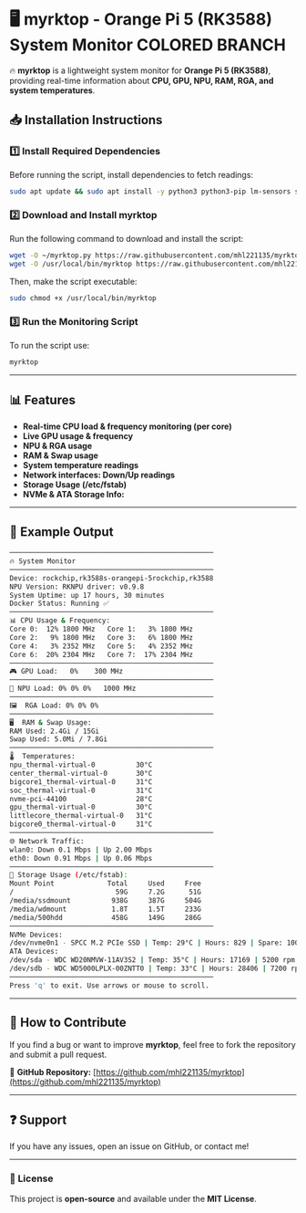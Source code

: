 # 🖥️ myrktop - Orange Pi 5 (RK3588) System Monitor COLORED BRANCH

🔥 **myrktop** is a lightweight system monitor for **Orange Pi 5 (RK3588)**, providing real-time information about **CPU, GPU, NPU, RAM, RGA, and system temperatures**.

## **📥 Installation Instructions**
### **1️⃣ Install Required Dependencies**
Before running the script, install dependencies to fetch readings:
```bash
sudo apt update && sudo apt install -y python3 python3-pip lm-sensors smartmontools nvme-cli && sudo sensors-detect --auto && pip3 install urwid
```

### **2️⃣ Download and Install myrktop**
Run the following command to download and install the script:
```bash
wget -O ~/myrktop.py https://raw.githubusercontent.com/mhl221135/myrktop/refs/heads/main/myrktop.py
wget -O /usr/local/bin/myrktop https://raw.githubusercontent.com/mhl221135/myrktop/refs/heads/main/myrktop
```
Then, make the script executable:
```bash
sudo chmod +x /usr/local/bin/myrktop
```

### **3️⃣ Run the Monitoring Script**
To run the script use:
```bash
myrktop
```

---

## **📊 Features**
- **Real-time CPU load & frequency monitoring (per core)**
- **Live GPU usage & frequency**
- **NPU & RGA usage**
- **RAM & Swap usage**
- **System temperature readings**
- **Network interfaces: Down/Up readings**
- **Storage Usage (/etc/fstab)**
- **NVMe & ATA Storage Info:**


---

## **📌 Example Output**
```bash
──────────────────────────────────────────────────
🔥 System Monitor
──────────────────────────────────────────────────
Device: rockchip,rk3588s-orangepi-5rockchip,rk3588
NPU Version: RKNPU driver: v0.9.8
System Uptime: up 17 hours, 30 minutes
Docker Status: Running ✅
──────────────────────────────────────────────────
📊 CPU Usage & Frequency:
Core 0:  12% 1800 MHz   Core 1:   3% 1800 MHz
Core 2:   9% 1800 MHz   Core 3:   6% 1800 MHz
Core 4:   3% 2352 MHz   Core 5:   4% 2352 MHz
Core 6:  20% 2304 MHz   Core 7:  17% 2304 MHz
──────────────────────────────────────────────────
🎮 GPU Load:   0%    300 MHz
──────────────────────────────────────────────────
🧠 NPU Load: 0% 0% 0%   1000 MHz
──────────────────────────────────────────────────
🖼️  RGA Load: 0% 0% 0%
──────────────────────────────────────────────────
🖥️  RAM & Swap Usage:
RAM Used: 2.4Gi / 15Gi
Swap Used: 5.0Mi / 7.8Gi
──────────────────────────────────────────────────
🌡️  Temperatures:
npu_thermal-virtual-0          30°C
center_thermal-virtual-0       30°C
bigcore1_thermal-virtual-0     31°C
soc_thermal-virtual-0          31°C
nvme-pci-44100                 28°C
gpu_thermal-virtual-0          30°C
littlecore_thermal-virtual-0   31°C
bigcore0_thermal-virtual-0     31°C
──────────────────────────────────────────────────
🌐 Network Traffic:
wlan0: Down 0.1 Mbps | Up 2.00 Mbps
eth0: Down 0.91 Mbps | Up 0.06 Mbps
──────────────────────────────────────────────────
💾 Storage Usage (/etc/fstab):
Mount Point             Total     Used     Free
/                         59G     7.2G      51G
/media/ssdmount          938G     387G     504G
/media/wdmount           1.8T     1.5T     233G
/media/500hdd            458G     149G     286G
──────────────────────────────────────────────────
NVMe Devices:
/dev/nvme0n1 - SPCC M.2 PCIe SSD | Temp: 29°C | Hours: 829 | Spare: 100%
ATA Devices:
/dev/sda - WDC WD20NMVW-11AV3S2 | Temp: 35°C | Hours: 17169 | 5200 rpm
/dev/sdb - WDC WD5000LPLX-00ZNTT0 | Temp: 33°C | Hours: 28406 | 7200 rpm
──────────────────────────────────────────────────
Press 'q' to exit. Use arrows or mouse to scroll.
```

---

## **🔧 How to Contribute**
If you find a bug or want to improve **myrktop**, feel free to fork the repository and submit a pull request.

📂 **GitHub Repository:** [https://github.com/mhl221135/myrktop](https://github.com/mhl221135/myrktop)

---

## **❓ Support**
If you have any issues, open an issue on GitHub, or contact me!

---

### **🔗 License**
This project is **open-source** and available under the **MIT License**.

